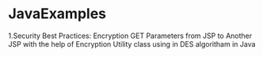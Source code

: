 # JavaExamples
1.Security Best Practices: Encryption GET Parameters from JSP to Another JSP  with the help of Encryption Utility class using in DES algoritham 
in Java
